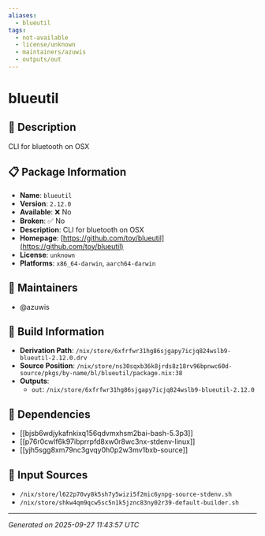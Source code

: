 ```yaml
---
aliases:
  - blueutil
tags:
  - not-available
  - license/unknown
  - maintainers/azuwis
  - outputs/out
---
```


# blueutil

## 📝 Description

CLI for bluetooth on OSX

## 📋 Package Information

- **Name**: `blueutil`
- **Version**: `2.12.0`
- **Available**: ❌ No
- **Broken**: ✅ No
- **Description**: CLI for bluetooth on OSX
- **Homepage**: [https://github.com/toy/blueutil](https://github.com/toy/blueutil)
- **License**: `unknown`
- **Platforms**: `x86_64-darwin`, `aarch64-darwin`
## 👥 Maintainers

- @azuwis


## 🔧 Build Information

- **Derivation Path**: `/nix/store/6xfrfwr31hg86sjgapy7icjq824wslb9-blueutil-2.12.0.drv`
- **Source Position**: `/nix/store/ns30sqxb36k8jrds8z18rv96bpnwc60d-source/pkgs/by-name/bl/blueutil/package.nix:38`
- **Outputs**:
  - `out`:  `/nix/store/6xfrfwr31hg86sjgapy7icjq824wslb9-blueutil-2.12.0`

## 🔗 Dependencies

- [[bjsb6wdjykafnkixq156qdvmxhsm2bai-bash-5.3p3]]
- [[p76r0cwlf6k97ibprrpfd8xw0r8wc3nx-stdenv-linux]]
- [[yjh5sgg8xm79nc3gvqy0h0p2w3mv1bxb-source]]

## 📁 Input Sources

- `/nix/store/l622p70vy8k5sh7y5wizi5f2mic6ynpg-source-stdenv.sh`
- `/nix/store/shkw4qm9qcw5sc5n1k5jznc83ny02r39-default-builder.sh`

---
*Generated on 2025-09-27 11:43:57 UTC*
